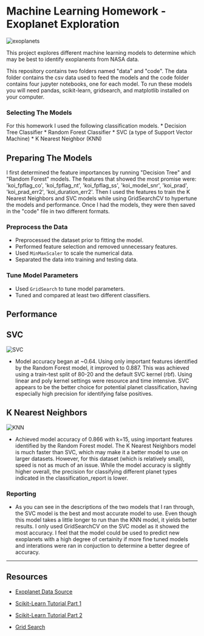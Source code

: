 # Machine Learning Homework - Exoplanet Exploration

![exoplanets](https://user-images.githubusercontent.com/66078772/104264710-c2aaf500-5451-11eb-8f81-6648017d4821.jpg)


This project explores different machine learning models to determine which may be best to identify exoplanents from NASA data.

This repository contains two folders named "data" and "code".  The data folder contains the csv data used to feed the models and the code folder contains four jupyter notebooks, one for each model.  To run these models you will need pandas, scikit-learn, gridsearch, and matplotlib installed on your computer. 

### Selecting The Models

For this homework I used the following classification models. 
    *   Decision Tree Classifier
    *   Random Forest Classifier
    *   SVC (a type of Support Vector Machine) 
    *   K Nearest Neighbor (KNN)

## Preparing The Models

I first determined the feature importances by running "Decision Tree" and "Random Forest" models.  The features that showed the most promise were: 'koi_fpflag_co', 'koi_fpflag_nt', 'koi_fpflag_ss', 'koi_model_snr', 'koi_prad', 'koi_prad_err2', 'koi_duration_err2'.  Then I used the features to train the K Nearest Neighbors and SVC models while using GridSearchCV to hypertune the models and performance. Once I had the models, they were then saved in the "code" file in two different formats. 

### Preprocess the Data

* Preprocessed the dataset prior to fitting the model.
* Performed feature selection and removed unnecessary features.
* Used `MinMaxScaler` to scale the numerical data.
* Separated the data into training and testing data.

### Tune Model Parameters

* Used `GridSearch` to tune model parameters.
* Tuned and compared at least two different classifiers.

## Performance

## SVC

![SVC](https://user-images.githubusercontent.com/66078772/104264720-c76fa900-5451-11eb-8aa6-9c7d8df36758.PNG)

*  Model accuracy began at ~0.64. Using only important features identified by the Random Forest model, it improved to 0.887. This was achieved using a train-test split of 80-20 and the default SVC kernel (rbf). Using linear and poly kernel settings were resource and time intensive.
SVC appears to be the better choice for potential planet classification, having especially high precision for identifying false positives.

## K Nearest Neighbors

![KNN](https://user-images.githubusercontent.com/66078772/104264732-ca6a9980-5451-11eb-872e-ab64c17f9fea.PNG)
*  Achieved model accuracy of 0.866 with k=15, using important features identified by the Random Forest model.  The K Nearest Neighbors model is much faster than SVC, which may make it a better model to use on larger datasets. However, for this dataset (which is relatively small), speed is not as much of an issue.  While the model accuracy is slightly higher overall, the precision for classifying different planet types indicated in the classification_report is lower.


### Reporting

* As you can see in the descriptions of the two models that I ran through, the SVC model is the best and most accurate model to use.  Even though this model takes a little longer to run than the KNN model, it yields better results.  I only used GridSearchCV on the SVC model as it showed the most accuracy.  I feel that the model could be used to predict new exoplanets with a high degree of certainity if more fine tuned models and interations were ran in conjuction to determine a better degree of accuracy. 



- - -

## Resources

* [Exoplanet Data Source](https://www.kaggle.com/nasa/kepler-exoplanet-search-results)

* [Scikit-Learn Tutorial Part 1](https://www.youtube.com/watch?v=4PXAztQtoTg)

* [Scikit-Learn Tutorial Part 2](https://www.youtube.com/watch?v=gK43gtGh49o&t=5858s)

* [Grid Search](https://scikit-learn.org/stable/modules/grid_search.html)

